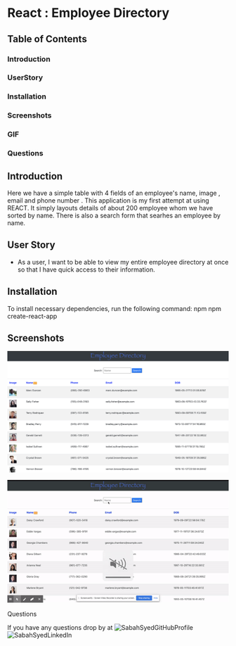 

# React : Employee Directory

## Table of Contents

### Introduction
### UserStory
### Installation
### Screenshots
### GIF
### Questions

## Introduction
  Here we have  a simple table with 4 fields of an employee's name, image , email and phone number . This application is my first attempt at using REACT. It simply layouts details of about 200 employee whom we have sorted by name. 
  There is also a search form that searhes an employee by name.

## User Story 

- As a user, I want to be able to view my entire employee directory at once so that I have quick access to their information.


## Installation
To install necessary dependencies, run the following command:
npm 
npm create-react-app

## Screenshots
![ReactEmplyoeeDirectory](https://github.com/sabahsyed/ReactEmployeeDirectory/blob/master/src/Screenshots%20/Screen%20Shot%202020-07-19%20at%209.53.15%20PM.png)

![ReactEmplyoeeDirectory](https://github.com/sabahsyed/ReactEmployeeDirectory/blob/master/src/Screenshots%20/reactEmployeeDirecGIF.gif)

Questions

If you have any questions drop by at ![SabahSyedGitHubProfile](https://github.com/sabahsyed)
![SabahSyedLinkedIn](https://www.linkedin.com/in/sabah-syed-89a07344/)